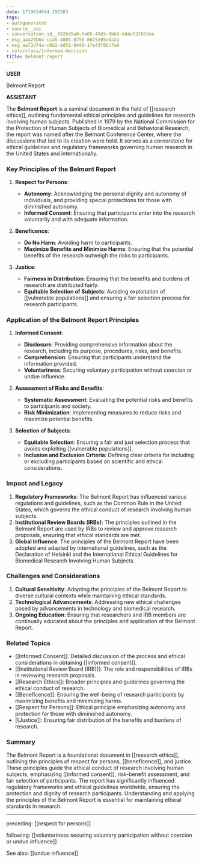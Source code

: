 ```yaml
---
date: 1719634694.291583
tags:
- autogenerated
- source__oai
- conversation_id__0926d9a0-fa05-49d3-9b69-d44cf37033ee
- msg_aaa25b64-cca5-4885-8756-8675e05eda2a
- msg_aa72d74a-c6b2-4d51-9449-1fe43f86c7a9
- colorclass/informed-decision
title: belmont report
---
```


**USER**

Belmont Report


**ASSISTANT**

The **Belmont Report** is a seminal document in the field of [[research ethics]], outlining fundamental ethical principles and guidelines for research involving human subjects. Published in 1979 by the National Commission for the Protection of Human Subjects of Biomedical and Behavioral Research, the report was named after the Belmont Conference Center, where the discussions that led to its creation were held. It serves as a cornerstone for ethical guidelines and regulatory frameworks governing human research in the United States and internationally.

### Key Principles of the Belmont Report

1. **Respect for Persons**:
    - **Autonomy**: Acknowledging the personal dignity and autonomy of individuals, and providing special protections for those with diminished autonomy.
    - **Informed Consent**: Ensuring that participants enter into the research voluntarily and with adequate information.

2. **Beneficence**:
    - **Do No Harm**: Avoiding harm to participants.
    - **Maximize Benefits and Minimize Harms**: Ensuring that the potential benefits of the research outweigh the risks to participants.

3. **Justice**:
    - **Fairness in Distribution**: Ensuring that the benefits and burdens of research are distributed fairly.
    - **Equitable Selection of Subjects**: Avoiding exploitation of [[vulnerable populations]] and ensuring a fair selection process for research participants.

### Application of the Belmont Report Principles

1. **Informed Consent**:
    - **Disclosure**: Providing comprehensive information about the research, including its purpose, procedures, risks, and benefits.
    - **Comprehension**: Ensuring that participants understand the information provided.
    - **Voluntariness**: Securing voluntary participation without coercion or undue influence.

2. **Assessment of Risks and Benefits**:
    - **Systematic Assessment**: Evaluating the potential risks and benefits to participants and society.
    - **Risk Minimization**: Implementing measures to reduce risks and maximize potential benefits.

3. **Selection of Subjects**:
    - **Equitable Selection**: Ensuring a fair and just selection process that avoids exploiting [[vulnerable populations]].
    - **Inclusion and Exclusion Criteria**: Defining clear criteria for including or excluding participants based on scientific and ethical considerations.

### Impact and Legacy

1. **Regulatory Frameworks**: The Belmont Report has influenced various regulations and guidelines, such as the Common Rule in the United States, which governs the ethical conduct of research involving human subjects.
2. **Institutional Review Boards (IRBs)**: The principles outlined in the Belmont Report are used by IRBs to review and approve research proposals, ensuring that ethical standards are met.
3. **Global Influence**: The principles of the Belmont Report have been adopted and adapted by international guidelines, such as the Declaration of Helsinki and the International Ethical Guidelines for Biomedical Research Involving Human Subjects.

### Challenges and Considerations

1. **Cultural Sensitivity**: Adapting the principles of the Belmont Report to diverse cultural contexts while maintaining ethical standards.
2. **Technological Advancements**: Addressing new ethical challenges posed by advancements in technology and biomedical research.
3. **Ongoing Education**: Ensuring that researchers and IRB members are continually educated about the principles and application of the Belmont Report.

### Related Topics

- [[Informed Consent]]: Detailed discussion of the process and ethical considerations in obtaining [[informed consent]].
- [[Institutional Review Board (IRB)]]: The role and responsibilities of IRBs in reviewing research proposals.
- [[Research Ethics]]: Broader principles and guidelines governing the ethical conduct of research.
- [[Beneficence]]: Ensuring the well-being of research participants by maximizing benefits and minimizing harms.
- [[Respect for Persons]]: Ethical principle emphasizing autonomy and protection for those with diminished autonomy.
- [[Justice]]: Ensuring fair distribution of the benefits and burdens of research.

### Summary

The Belmont Report is a foundational document in [[research ethics]], outlining the principles of respect for persons, [[beneficence]], and justice. These principles guide the ethical conduct of research involving human subjects, emphasizing [[informed consent]], risk-benefit assessment, and fair selection of participants. The report has significantly influenced regulatory frameworks and ethical guidelines worldwide, ensuring the protection and dignity of research participants. Understanding and applying the principles of the Belmont Report is essential for maintaining ethical standards in research.


---

preceding: [[respect for persons]]  


following: [[voluntariness securing voluntary participation without coercion or undue influence]]

See also: [[undue influence]]